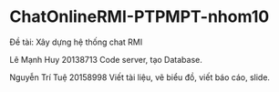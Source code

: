 # ChatOnlineRMI-PTPMPT-nhom10

Đề tài: Xây dựng hệ thống chat RMI

Lê Mạnh Huy      20138713   Code server, tạo Database.

Nguyễn Trí Tuệ   20158998   Viết tài liệu, vẽ biểu đồ, viết báo cáo, slide.

